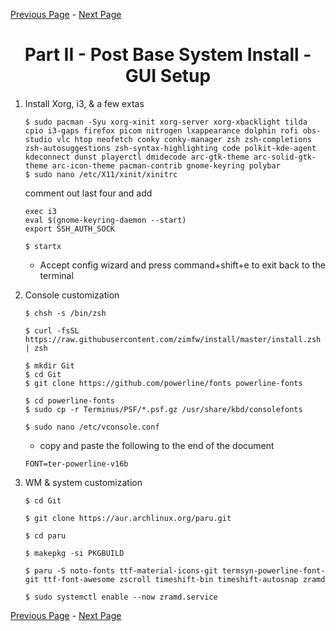 [Previous Page](//Install-p1.md) - [Next Page](/Install-p3.md)
<h1 align="center"> Part II - Post Base System Install - GUI Setup</h1>

1. Install Xorg, i3, & a few extas

    ```Shell
    $ sudo pacman -Syu xorg-xinit xorg-server xorg-xbacklight tilda cpio i3-gaps firefox picom nitrogen lxappearance dolphin rofi obs-studio vlc htop neofetch conky conky-manager zsh zsh-completions zsh-autosuggestions zsh-syntax-highlighting code polkit-kde-agent kdeconnect dunst playerctl dmidecode arc-gtk-theme arc-solid-gtk-theme arc-icon-theme pacman-contrib gnome-keyring polybar
    $ sudo nano /etc/X11/xinit/xinitrc
    ```
    comment out last four and add 
    
    ```
    exec i3
    eval $(gnome-keyring-daemon --start)
    export SSH_AUTH_SOCK
    ```
    ```shell
    $ startx
    ```

    - Accept config wizard and press command+shift+e to exit back to the terminal

2.  Console customization

    ```shell
    $ chsh -s /bin/zsh
    
    $ curl -fsSL https://raw.githubusercontent.com/zimfw/install/master/install.zsh | zsh
    
    $ mkdir Git
    $ cd Git
    $ git clone https://github.com/powerline/fonts powerline-fonts
    
    $ cd powerline-fonts
    $ sudo cp -r Terminus/PSF/*.psf.gz /usr/share/kbd/consolefonts
    
    $ sudo nano /etc/vconsole.conf
    ```
    - copy and paste the following to the end of the document
    ```SHELL
    FONT=ter-powerline-v16b
    ```
3.  WM & system customization

    ```
    $ cd Git
    
    $ git clone https://aur.archlinux.org/paru.git
    
    $ cd paru 
    
    $ makepkg -si PKGBUILD 
    
    $ paru -S noto-fonts ttf-material-icons-git termsyn-powerline-font-git ttf-font-awesome zscroll timeshift-bin timeshift-autosnap zramd
    
    $ sudo systemctl enable --now zramd.service 
    ```

[Previous Page](//Install-p1.md) - [Next Page](/Install-p3.md)